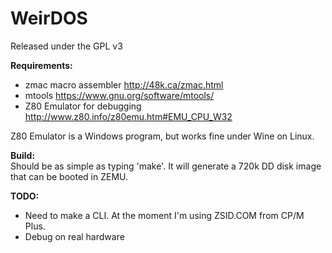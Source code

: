 # WeirDOS

Released under the GPL v3

**Requirements:**
   - zmac macro assembler <http://48k.ca/zmac.html>  
   - mtools <https://www.gnu.org/software/mtools/>  
   - Z80 Emulator for debugging <http://www.z80.info/z80emu.htm#EMU_CPU_W32>  

Z80 Emulator is a Windows program, but works fine under Wine on Linux.

**Build:**  
Should be as simple as typing 'make'. It will generate
a 720k DD disk image that can be booted in ZEMU.

**TODO:**
   - Need to make a CLI. At the moment I'm using ZSID.COM from CP/M Plus.
   - Debug on real hardware
